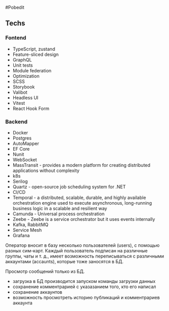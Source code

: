 #Pobedit

## Techs

### Fontend

-   TypeScript, zustand
-   Feature-sliced design
-   GraphQL
-   Unit tests
-   Module federation
-   Optimization
-   SCSS
-   Storybook
-   Valibot
-   Headless UI
-   Vitest
-   React Hook Form

### Backend

-   Docker
-   Postgres
-   AutoMapper
-   EF Core
-   Nunit
-   WebSocket
-   MassTransit - provides a modern platform for creating distributed applications without complexity
-   k8s
-   Serilog
-   Quartz - open-source job scheduling system for .NET
-   CI/CD
-   Temporal - a distributed, scalable, durable, and highly available orchestration engine used to execute asynchronous, long-running business logic in a scalable and resilient way
-   Camunda - Universal process orchestration
-   Zeebe - Zeebe is a service orchestrator but it uses events internally
-   Kafka, RabbitMQ
-   Service Mesh
-   Grafana

Оператор вносит в базу несколько пользователей (users), с помощью разных сим-карт.
Каждый пользователь подписан на различные группы, чаты и т. д., имеет возможность переписываться
с различными аккаунтами (accaunts), которые тоже заносятся в БД.

Просмотр сообщений только из БД.

-   загрузка в БД производится запуском команды загрузки данных
-   сохранение комментрарией с указазанием того, кто его написал
-   сохранение аккаунтов
-   возможность просмотреть историю публикаций и комментрариев аккаунта
